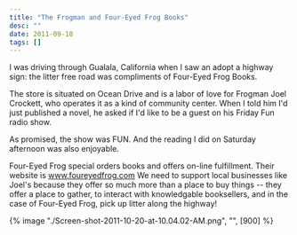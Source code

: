 ```yaml
---
title: "The Frogman and Four-Eyed Frog Books"
desc: ""
date: 2011-09-18
tags: []
---
```

I was driving through Gualala, California when I saw an adopt a highway sign: the litter free road was compliments of Four-Eyed Frog Books.

The store is situated on Ocean Drive and is a labor of love for Frogman Joel Crockett, who operates it as a kind of community center. When I told him I'd just published a novel, he asked if I'd like to be a guest on his Friday Fun radio show.

As promised, the show was FUN. And the reading I did on Saturday afternoon was also enjoyable.

Four-Eyed Frog special orders books and offers on-line fulfillment. Their website is www.foureyedfrog.com We need to support local businesses like Joel's because they offer so much more than a place to buy things -- they offer a place to gather, to interact with knowledgable booksellers, and in the case of Four-Eyed Frog, pick up litter along the highway!

{% image "./Screen-shot-2011-10-20-at-10.04.02-AM.png", "", [900] %}
